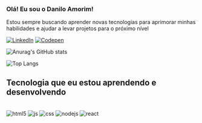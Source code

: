 ### Olá! Eu sou o Danilo Amorim!

<p> Estou sempre buscando aprender novas tecnologias para aprimorar minhas habilidades e ajudar a levar projetos para o próximo nível</p>

[![LinkedIn](https://img.shields.io/badge/LinkedIn-0077B5?style=for-the-badge&logo=linkedin&logoColor=white)](https://www.linkedin.com/in/daniloamorim66/)
[![Codepen](https://img.shields.io/badge/Codepen-000000?style=for-the-badge&logo=codepen&logoColor=white)](https://codepen.io/danbamorim)

![Anurag's GitHub stats](https://github-readme-stats.vercel.app/api?username=danbamorim&show_icons=true&theme=transparent)

![Top Langs](https://github-readme-stats.vercel.app/api/top-langs/?username=danbamorim&layout=compact)


## Tecnologia que eu estou aprendendo e desenvolvendo 
<div style="display: inline_block"><br/>
<img align="center" alt="html5" src="https://img.shields.io/badge/HTML5-E34F26? style=for-the-badge&logo=html5&logoColor=white" />
<img align="center" alt="js" src="https://img.shields.io/badge/JavaScript-F7DF1E? style=for-the-badge&logo=javascript&logoColor=black" />
<img align="center" alt="css" src="https://img.shields.io/badge/CSS3-1572B6?style=for-the-badge&logo-css3&logoColor=white" />
<img align="center" alt="nodejs" src="https://img.shields.io/badge/Node.js-43853D?style=for-the-badge&logo=node.js&logoColor=white" />
<img align="center" alt="react" src="https://img.shields.io/badge/React-20232A?style=for-the-badge&logo-react&logoColor=61DAFB" />
</div>


